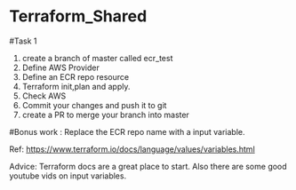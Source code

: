 # Terraform_Shared

#Task 1 
1) create a branch of master called ecr_test 
1) Define AWS Provider 
2) Define an  ECR repo resource 
3) Terraform init,plan and apply.
4) Check AWS
5) Commit your changes and push it to git
5) create a PR to merge your branch into master

#Bonus work :
Replace the ECR repo name with a input variable.

Ref: https://www.terraform.io/docs/language/values/variables.html

Advice:
Terraform docs are a great place to start. Also there are some good youtube vids on input variables.

